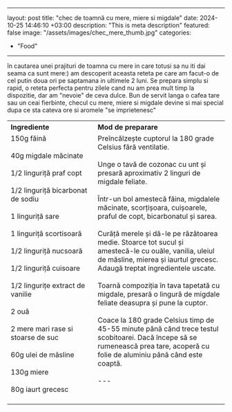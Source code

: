 
---
layout: post
title: "chec de toamnă cu mere, miere si migdale"
date: 2024-10-25 14:46:10 +03:00
description: "This is meta description"
featured: false
image: "/assets/images/chec_mere_thumb.jpg"
categories:
 - "Food"
---

în cautarea unei prajituri de toamna cu mere in care totusi sa nu iti dai seama ca sunt mere:) am descoperit aceasta reteta pe care am facut-o de cel putin doua ori pe saptamana in ultimele 2 luni. Se prepara simplu si rapid, o reteta perfecta pentru zilele cand nu am prea mult timp la dispozitie, dar am "nevoie" de ceva dulce. Bun de servit langa o cafea tare sau un ceai fierbinte, checul cu mere, miere si migdale devine si mai special dupa ce sta cateva ore si aromele "se imprietenesc"

<table style="width: 100%; border-collapse: collapse;">
  <tr>
    <th style="text-align: left;width: 40%;vertical-align: top;">Ingrediente</th>
    <th style="text-align: left;width: 60%;vertical-align: top;">Mod de preparare</th>
  </tr>
  <tr>
    <td style="text-align: left;width: 40%;vertical-align: top;">
        150g făină<br><br>
        40g migdale măcinate<br><br>
        1/2 linguriță praf copt<br><br>
        1/2 linguriță bicarbonat de sodiu<br><br>
        1 linguriță sare<br><br>
        1 linguriță scortisoară<br><br>
        1/2 linguriță nucsoară<br><br>
        1/2 linguriță cuisoare<br><br>
        1/2 lingurițe extract de vanilie<br><br>
        2 ouă<br><br>
        2 mere mari rase si stoarse de suc<br><br>
        60g ulei de măsline<br><br>
        130g miere<br><br>
        80g iaurt grecesc<br><br>
    </td>
    <td style="text-align: left;width: 60%;vertical-align: top;">
        Preîncălzește cuptorul la 180 grade Celsius fără ventilatie.<br><br>
        Unge o tavă de cozonac cu unt și presară aproximativ 2 linguri de migdale feliate.<br><br>
        Într-un bol amestecă făina, migdalele măcinate, scorțișoara, cuișoarele, praful de copt, bicarbonatul și sarea.<br><br>
        Curăță merele și dă-le pe răzătoarea medie. Stoarce tot sucul și amestecă-le cu ouăle, vanilia, uleiul de măsline, mierea și iaurtul grecesc. Adaugă treptat ingredientele uscate.<br><br>
        Toarnă compoziția în tava tapetată cu migdale, presară o lingură de migdale feliate deasupra și pune la cuptor.<br><br>
        Coace la 180 grade Celsius timp de 45-55 minute până când trece testul scobitoarei. Dacă începe să se rumenească prea tare, acoperă cu folie de aluminiu până când este coaptă.<br><br>
---
    </td>
  </tr>
</table>
